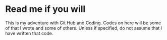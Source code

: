 # Read me if you will
This is my adventure with Git Hub and Coding.
Codes on here will be some of that I wrote and some of others.
Unless if specified, do not assume that I have written that code.
